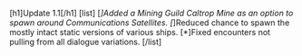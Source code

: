 [h1]Update 1.1[/h1]
[list]
[*]Added a Mining Guild Caltrop Mine as an option to spawn around Communications Satellites.
[*]Reduced chance to spawn the mostly intact static versions of various ships.
[*]Fixed encounters not pulling from all dialogue variations.
[/list]
